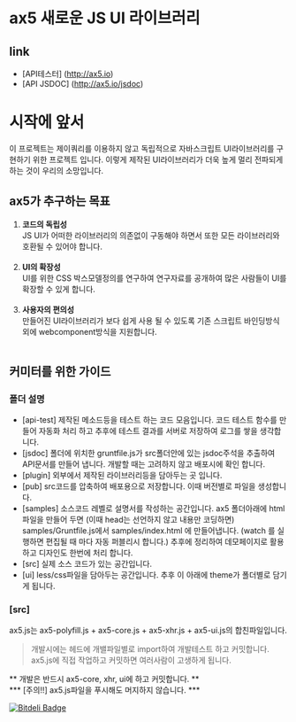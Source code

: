 # ax5 새로운 JS UI 라이브러리

## link
- [API테스터] (http://ax5.io)
- [API JSDOC] (http://ax5.io/jsdoc)

# 시작에 앞서
이 프로젝트는 제이쿼리를 이용하지 않고 독립적으로 자바스크립트 UI라이브러리를 구현하기 위한 프로젝트 입니다. 이렇게 제작된 UI라이브러리가 더욱 높게 멀리 전파되게 하는 것이 우리의 소망입니다.

## ax5가 추구하는 목표
1. **코드의 독립성**<br/>
JS UI가 어떠한 라이브러리의 의존없이 구동해야 하면서 또한 모든 라이브러리와 호환될 수 있어야 합니다. <br/><br/>
2. **UI의 확장성** <br/> 
UI를 위한 CSS 박스모델정의를 연구하여 연구자료를 공개하여 많은 사람들이 UI를 확장할 수 있게 합니다.<br/><br/>
3. **사용자의 편의성** <br/> 
만들어진 UI라이브러리가 보다 쉽게 사용 될 수 있도록 기존 스크립트 바인딩방식 외에 webcomponent방식을 지원합니다.<br/><br/>

## 커미터를 위한 가이드
### 폴더 설명
- [api-test] 제작된 메소드등을 테스트 하는 코드 모음입니다. 코드 테스트 함수를 만들어 자동화 처리 하고 추후에 테스트 결과를 서버로 저장하여 로그를 쌓을 생각합니다.
- [jsdoc] 폴더에 위치한 gruntfile.js가 src폴더안에 있는 jsdoc주석을 추출하여 API문서를 만들어 냅니다. 개발할 때는 고려하지 않고 배포시에 확인 합니다.
- [plugin] 외부에서 제작된 라이브러리등을 담아두는 곳 입니다.
- [pub] src코드를 압축하여 배포용으로 저장합니다. 이때 버전별로 파일을 생성합니다.
- [samples] 소스코드 레벨로 설명서를 작성하는 공간입니다. ax5 폴더아래에 html파일을 만들어 두면 (이때 head는 선언하지 않고 내용만 코딩하면) samples/Gruntfile.js에서 samples/index.html 에 만들어냅니다. (watch 를 실행하면 편집될 때 마다 자동 퍼블리시 합니다.) 추후에 정리하여 데모페이지로 활용하고 디자인도 한번에 처리 합니다.
- [src] 실제 소스 코드가 있는 공간입니다.
- [ui] less/css파일을 담아두는 공간입니다. 추후 이 아래에 theme가 폴더별로 담기게 됩니다.

### [src]
ax5.js는 ax5-polyfill.js + ax5-core.js + ax5-xhr.js + ax5-ui.js의 합친파일입니다. 
>개발시에는 헤드에 개밸파일별로 import하여 개발테스트 하고 커밋합니다. ax5.js에 직접 작업하고 커밋하면 여러사람이 고생하게 됩니다.

** 개발은 반드시 ax5-core, xhr, ui에 하고 커밋합니다. **<br/>
*** [주의!!] ax5.js파일을 푸시해도 머지하지 않습니다. ***


[![Bitdeli Badge](https://d2weczhvl823v0.cloudfront.net/tom-axisj/ax5/trend.png)](https://bitdeli.com/free "Bitdeli Badge")

